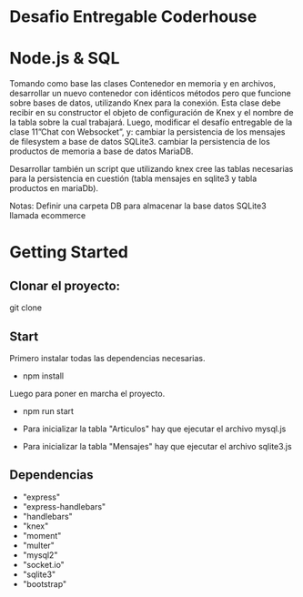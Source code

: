 # Desafio Entregable Coderhouse 
# Node.js & SQL

Tomando como base las clases Contenedor en memoria y en archivos, desarrollar un nuevo contenedor con idénticos métodos pero que funcione sobre bases de datos, utilizando Knex para la conexión.
Esta clase debe recibir en su constructor el objeto de configuración de Knex y el nombre de la tabla sobre la cual trabajará. Luego, modificar el desafío entregable de la clase 11”Chat con Websocket”, y:
cambiar la persistencia de los mensajes de filesystem a base de datos SQLite3.
cambiar la persistencia de los productos de memoria a base de datos MariaDB.

Desarrollar también un script que utilizando knex cree las tablas necesarias para la persistencia en cuestión (tabla mensajes en sqlite3 y tabla productos en mariaDb).

Notas:
Definir una carpeta DB para almacenar la base datos SQLite3 llamada ecommerce


# Getting Started
## Clonar el proyecto:
git clone 
## Start 
Primero instalar todas las dependencias necesarias.
* npm install 
  
Luego para poner en marcha el proyecto.
* npm run start 


* Para inicializar la tabla "Articulos" hay que ejecutar el archivo mysql.js


* Para inicializar la tabla "Mensajes" hay que ejecutar el archivo sqlite3.js

## Dependencias
* "express"
* "express-handlebars"
* "handlebars"
* "knex"
* "moment"
* "multer"
* "mysql2"
* "socket.io"
* "sqlite3"
* "bootstrap"




